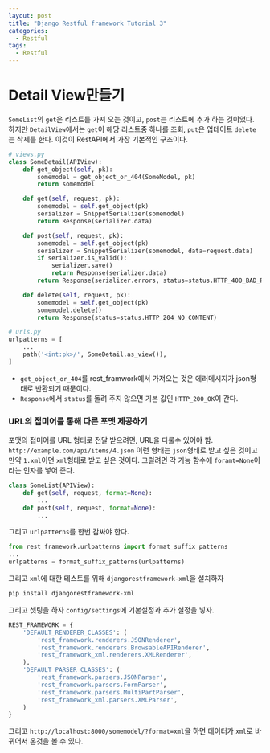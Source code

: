 ```yaml
---
layout: post
title: "Django Restful framework Tutorial 3"
categories:
  - Restful
tags:
  - Restful
---
```


# Detail View만들기
`SomeList`의 `get`은 리스트를 가져 오는 것이고, `post`는 리스트에 추가 하는 것이었다. 하지만 `DetailView`에서는 `get`이 해당 리스트중 하나를 조회, `put`은 업데이트 `delete`는 삭제를 한다.
이것이 RestAPI에서 가장 기본적인 구조이다.

```python
# views.py
class SomeDetail(APIView):
    def get_object(self, pk):
        somemodel = get_object_or_404(SomeModel, pk)
        return somemodel

    def get(self, request, pk):
        somemodel = self.get_object(pk)
        serializer = SnippetSerializer(somemodel)
        return Response(serializer.data)

    def post(self, request, pk):
        somemodel = self.get_object(pk)
        serializer = SnippetSerializer(somemodel, data=request.data)
        if serializer.is_valid():
            serializer.save()
            return Response(serializer.data)
        return Response(serializer.errors, status=status.HTTP_400_BAD_REQUEST)

    def delete(self, request, pk):
        somemodel = self.get_object(pk)
        somemodel.delete()
        return Response(status=status.HTTP_204_NO_CONTENT)
```
```python
# urls.py
urlpatterns = [
    ...
    path('<int:pk>/', SomeDetail.as_view()),
]

```
* `get_object_or_404`를 rest_framwork에서 가져오는 것은 에러메시지가 json형태로 반환되기 때문이다.
* `Response`에서 `status`를 돌려 주지 않으면 기본 값인 `HTTP_200_OK`이 간다.

### URL의 접미어를 통해 다른 포맷 제공하기
포맷의 접미어를 URL 형태로 전달 받으려면, URL을 다룰수 있어야 함.
`http://example.com/api/items/4.json` 이런 형태는 `json`형태로 받고 싶은 것이고 만약 `1.xml`이면 `xml`형태로 받고 싶은 것이다. 
그럴려면 각 기능 함수에 `foramt=None`이라는 인자를 넣어 준다.
```python
class SomeList(APIView):
    def get(self, request, format=None):
        ...
    def post(self, request, format=None):
        ...
```
그리고 `urlpatterns`를 한번 감싸야 한다.
```python
from rest_framework.urlpatterns import format_suffix_patterns
...
urlpatterns = format_suffix_patterns(urlpatterns)

```
그리고 `xml`에 대한 테스트를 위해 `djangorestframework-xml`을 설치하자
```python
pip install djangorestframework-xml
```
그리고 셋팅을 하자
`config/settings`에 기본설정과 추가 설정을 넣자.
```python
REST_FRAMEWORK = {
    'DEFAULT_RENDERER_CLASSES': (
        'rest_framework.renderers.JSONRenderer',
        'rest_framework.renderers.BrowsableAPIRenderer',
        'rest_framework_xml.renderers.XMLRenderer',
    ),
    'DEFAULT_PARSER_CLASSES': (
        'rest_framework.parsers.JSONParser',
        'rest_framework.parsers.FormParser',
        'rest_framework.parsers.MultiPartParser',
        'rest_framework_xml.parsers.XMLParser',
    )
}
```
그리고 `http://localhost:8000/somemodel/?format=xml`을 하면 데이터가 `xml`로 바뀌어서 온것을 볼 수 있다.